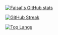 

[![Faisal's GitHub stats](https://github-readme-stats.vercel.app/api?username=faisalill&theme=radical)](https://github.com/faisalill/github-readme-stats)

[![GitHub Streak](https://streak-stats.demolab.com/?user=faisalill&theme=radical)](https://git.io/streak-stats)

[![Top Langs](https://github-readme-stats.vercel.app/api/top-langs/?username=faisalill&layout=compact&theme=radical)](https://github.com/faisalill/github-readme-stats)


